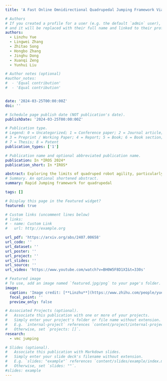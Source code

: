 ```yaml
---
title: 'A Fast Online Omnidirectional Quadrupedal Jumping Framework Via Virtual-Model Control and Minimum Jerk Trajectory Generation'

# Authors
# If you created a profile for a user (e.g. the default `admin` user), write the username (folder name) here
# and it will be replaced with their full name and linked to their profile.
authors:
  - Linzhu Yue 
  - Lingwei Zhang
  - Zhitao Song
  - Hongbo Zhang
  - Jinghu Dong
  - Xuanqi Zeng
  - Yunhui Liu

# Author notes (optional)
#author_notes:
#  - 'Equal contribution'
#  - 'Equal contribution'


date: '2024-03-25T00:00:00Z'
doi: ''

# Schedule page publish date (NOT publication's date).
publishDate: '2024-03-25T00:00:00Z'

# Publication type.
# Legend: 0 = Uncategorized; 1 = Conference paper; 2 = Journal article;
# 3 = Preprint / Working Paper; 4 = Report; 5 = Book; 6 = Book section;
# 7 = Thesis; 8 = Patent
publication_types: ['1']

# Publication name and optional abbreviated publication name.
publication: In *IROS 2024*
publication_short: In *IROS*

abstract: Exploring the limits of quadruped robot agility, particularly in the context of rapid and real-time planning and execution of omnidirectional jump trajectories, presents significant challenges due to the complex dynamics involved, especially when considering significant impulse contacts. This paper introduces a new framework to enable fast, omnidirectional jumping capabilities for quadruped robots. Utilizing minimum jerk technology, the proposed framework efficiently generates jump trajectories that exploit its analytical solutions, ensuring numerical stability and dynamic compatibility with minimal computational resources. The virtual model control is employed to formulate a Quadratic Programming (QP) optimization problem to accurately track the Center of Mass (CoM) trajectories during the jump phase. In contrast, whole-body control strategies facilitate precise and compliant landing motion. The framework's efficacy is demonstrated through its implementation on an enhanced version of the open-source Mini Cheetah robot. Omnidirectional jumps—including forward, backward, and other directional—were successfully executed, showcasing the robot's capability to perform rapid and consecutive jumps with an average trajectory generation and tracking solution time of merely 50 microseconds.
# Summary. An optional shortened abstract.
summary: Rapid Jumping framework for quadrupedal

tags: []

# Display this page in the Featured widget?
featured: true

# Custom links (uncomment lines below)
# links:
# - name: Custom Link
#   url: http://example.org

url_pdf: 'https://arxiv.org/abs/2407.00658'
url_code: ''
url_dataset: ''
url_poster: ''
url_project: ''
url_slides: ''
url_source: ''
url_video: 'https://www.youtube.com/watch?v=BH0W5F8D1XI&t=330s'

# Featured image
# To use, add an image named `featured.jpg/png` to your page's folder.
image:
  caption: 'Image credit: [**Linzhu**](https://www.zhihu.com/people/yuexiaozhu)'
  focal_point: ''
  preview_only: false

# Associated Projects (optional).
#   Associate this publication with one or more of your projects.
#   Simply enter your project's folder or file name without extension.
#   E.g. `internal-project` references `content/project/internal-project/index.md`.
#   Otherwise, set `projects: []`.
research:
  - vmc jumping 

# Slides (optional).
#   Associate this publication with Markdown slides.
#   Simply enter your slide deck's filename without extension.
#   E.g. `slides: "example"` references `content/slides/example/index.md`.
#   Otherwise, set `slides: ""`.
#slides: example
---
```

